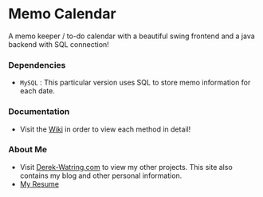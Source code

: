 # Memo Calendar
A memo keeper / to-do calendar with a beautiful swing frontend and a java backend with SQL connection!

### Dependencies
* `MySQL` : This particular version uses SQL to store memo information for each date.

### Documentation
* Visit the [Wiki](https://github.com/dwatring/Memo-Calendar/wiki) in order to view each method in detail! 

### About Me
* Visit [Derek-Watring.com](http://Derek-Watring.com/projects) to view my other projects. This site also contains my blog and other personal information. 
* [My Resume](https://www.dropbox.com/s/dr5npw4azbi4bmz/RESUME2.0.pdf?dl=0&preview=RESUME2.0.pdf)
